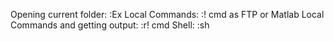 
Opening current folder: :Ex
Local Commands: :! cmd  as FTP or Matlab
Local Commands and getting output: :r! cmd 
Shell: :sh
